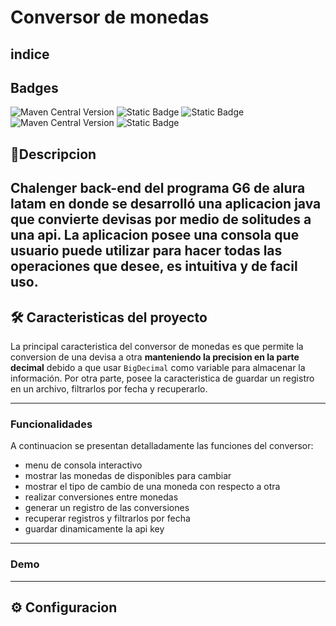 # Conversor de monedas

## indice

## Badges

![Maven Central Version](https://img.shields.io/maven-central/v/org.junit.jupiter/junit-jupiter-api?style=for-the-badge&logo=junit5&label=JUnit5&labelColor=gray&color=red)
![Static Badge](https://img.shields.io/badge/Language-java-orange?style=for-the-badge)
![Static Badge](https://img.shields.io/badge/Json_-8A2BE2?style=for-the-badge&logo=json&labelColor=gray)
![Maven Central Version](https://img.shields.io/maven-central/v/com.google.code.gson/gson?style=for-the-badge&label=Gson&color=41B06E)
![Static Badge](https://img.shields.io/badge/status-finished-416D19?style=for-the-badge&labelColor=76885B)




## 📝**Descripcion**
Chalenger back-end del programa G6
de alura latam en donde se desarrolló una aplicacion java que convierte devisas por medio de solitudes a una api.
La aplicacion posee una consola que usuario puede utilizar para hacer todas las operaciones que desee,
es intuitiva y de facil uso.
---

## 🛠️ Caracteristicas del proyecto

La principal caracteristica del conversor de monedas es que permite la conversion de una devisa a otra 
**manteniendo la precision en la parte decimal** debido a que usar `BigDecimal` como variable para almacenar la información.
Por otra parte, posee la caracteristica de guardar un registro en un archivo, filtrarlos por fecha y recuperarlo.

---

### Funcionalidades
A continuacion se presentan detalladamente las funciones del conversor:
* menu de consola interactivo
* mostrar las monedas de disponibles para cambiar
* mostrar el tipo de cambio de una moneda con respecto a otra 
* realizar conversiones entre monedas 
* generar un registro de las conversiones
* recuperar registros y filtrarlos por fecha
* guardar dinamicamente la api key

---

### Demo

---

## ⚙️ Configuracion
